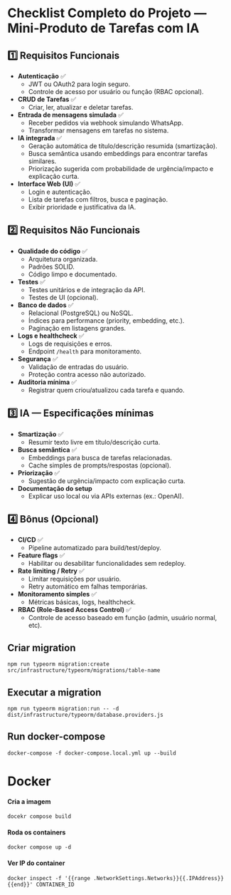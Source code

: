 # Checklist Completo do Projeto — Mini-Produto de Tarefas com IA

## 1️⃣ Requisitos Funcionais

- **Autenticação** ✅
  - JWT ou OAuth2 para login seguro.
  - Controle de acesso por usuário ou função (RBAC opcional).
- **CRUD de Tarefas** ✅
  - Criar, ler, atualizar e deletar tarefas.
- **Entrada de mensagens simulada** ✅
  - Receber pedidos via webhook simulando WhatsApp.
  - Transformar mensagens em tarefas no sistema.
- **IA integrada** ✅
  - Geração automática de título/descrição resumida (smartização).
  - Busca semântica usando embeddings para encontrar tarefas similares.
  - Priorização sugerida com probabilidade de urgência/impacto e explicação curta.
- **Interface Web (UI)** ✅
  - Login e autenticação.
  - Lista de tarefas com filtros, busca e paginação.
  - Exibir prioridade e justificativa da IA.

## 2️⃣ Requisitos Não Funcionais

- **Qualidade do código** ✅
  - Arquitetura organizada.
  - Padrões SOLID.
  - Código limpo e documentado.
- **Testes** ✅
  - Testes unitários e de integração da API.
  - Testes de UI (opcional).
- **Banco de dados** ✅
  - Relacional (PostgreSQL) ou NoSQL.
  - Índices para performance (priority, embedding, etc.).
  - Paginação em listagens grandes.
- **Logs e healthcheck** ✅
  - Logs de requisições e erros.
  - Endpoint `/health` para monitoramento.
- **Segurança** ✅
  - Validação de entradas do usuário.
  - Proteção contra acesso não autorizado.
- **Auditoria mínima** ✅
  - Registrar quem criou/atualizou cada tarefa e quando.

## 3️⃣ IA — Especificações mínimas

- **Smartização** ✅
  - Resumir texto livre em título/descrição curta.
- **Busca semântica** ✅
  - Embeddings para busca de tarefas relacionadas.
  - Cache simples de prompts/respostas (opcional).
- **Priorização** ✅
  - Sugestão de urgência/impacto com explicação curta.
- **Documentação do setup**
  - Explicar uso local ou via APIs externas (ex.: OpenAI).

## 4️⃣ Bônus (Opcional)

- **CI/CD** ✅
  - Pipeline automatizado para build/test/deploy.
- **Feature flags** ✅
  - Habilitar ou desabilitar funcionalidades sem redeploy.
- **Rate limiting / Retry** ✅
  - Limitar requisições por usuário.
  - Retry automático em falhas temporárias.
- **Monitoramento simples** ✅
  - Métricas básicas, logs, healthcheck.
- **RBAC (Role-Based Access Control)** ✅
  - Controle de acesso baseado em função (admin, usuário normal, etc).

## Criar migration

    npm run typeorm migration:create src/infrastructure/typeorm/migrations/table-name

## Executar a migration

    npm run typeorm migration:run -- -d dist/infrastructure/typeorm/database.providers.js

## Run docker-compose

    docker-compose -f docker-compose.local.yml up --build

# Docker

#### Cria a imagem

    docekr compose build

#### Roda os containers

    docker compose up -d

#### Ver IP do container

    docker inspect -f '{{range .NetworkSettings.Networks}}{{.IPAddress}}{{end}}' CONTAINER_ID
